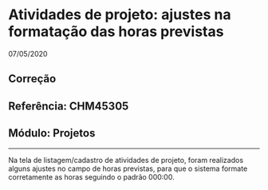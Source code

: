 # Atividades de projeto: ajustes na formatação das horas previstas
07/05/2020
## Correção
## Referência: CHM45305
## Módulo: Projetos
***

Na tela de listagem/cadastro de atividades de projeto, foram realizados alguns ajustes no campo de horas previstas, para que o sistema formate corretamente as horas seguindo o padrão 000:00.
